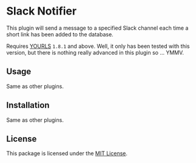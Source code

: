 # Slack Notifier

This plugin will send a message to a specified Slack channel each time a short link has been added to the database.

Requires [YOURLS](https://yourls.org) `1.8.1` and above. Well, it only has been tested with this version, but there is nothing really advanced in this plugin so ... YMMV.

## Usage

Same as other plugins.

## Installation

Same as other plugins.

## License

This package is licensed under the [MIT License](LICENSE).
